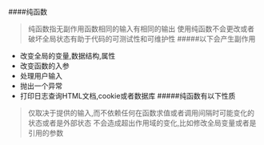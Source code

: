 ####纯函数
>纯函数指无副作用函数相同的输入有相同的输出
>使用纯函数不会更改或者破坏全局状态有助于代码的可测试性和可维护性
#####以下会产生副作用
* 改变全局的变量,数据结构,属性
* 改变函数的入参
* 处理用户输入
* 抛出一个异常
* 打印日志查询HTML文档,cookie或者数据库
#####纯函数有以下性质
>仅取决于提供的输入,而不依赖任何在函数求值或者调用间隔时可能变化的状态或者是外部状态
>不会造成超出作用域的变化,比如修改全局变量或者是引用的参数